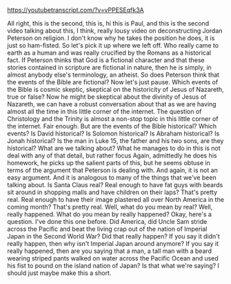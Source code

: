 https://youtubetranscript.com/?v=vPPESEqfk3A

 All right, this is the second, this is, hi this is Paul, and this is the second video talking about this, I think, really lousy video on deconstructing Jordan Peterson on religion. I don't know why he takes the position he does, it is just so ham-fisted. So let's pick it up where we left off. Who really came to earth as a human and was really crucified by the Romans as a historical fact. If Peterson thinks that God is a fictional character and that these stories contained in scripture are fictional in nature, then he is simply, in almost anybody else's terminology, an atheist. So does Peterson think that the events of the Bible are fictional? Now let's just pause. Which events of the Bible is cosmic skeptic, skeptical on the historicity of Jesus of Nazareth, true or false? Now he might be skeptical about the divinity of Jesus of Nazareth, we can have a robust conversation about that as we are having almost all the time in this little corner of the internet. The question of Christology and the Trinity is almost a non-stop topic in this little corner of the internet. Fair enough. But are the events of the Bible historical? Which events? Is David historical? Is Solomon historical? Is Abraham historical? Is Jonah historical? Is the man in Luke 15, the father and his two sons, are they historical? What are we talking about? What he manages to do in this is not deal with any of that detail, but rather focus Again, admittedly he does his homework, he picks up the salient parts of this, but he seems obtuse in terms of the argument that Peterson is dealing with. And again, it is not an easy argument. And it is analogous to many of the things that we've been talking about. Is Santa Claus real? Real enough to have fat guys with beards sit around in shopping malls and have children on their laps? That's pretty real. Real enough to have their image plastered all over North America in the coming month? That's pretty real. Well, what do you mean by real? Well, really happened. What do you mean by really happened? Okay, here's a question. I've done this one before. Did America, did Uncle Sam stride across the Pacific and beat the living crap out of the nation of Imperial Japan in the Second World War? Did that really happen? If you say it didn't really happen, then why isn't Imperial Japan around anymore? If you say it really happened, then are you saying that a man, a tall man with a beard wearing striped pants walked on water across the Pacific Ocean and used his fist to pound on the island nation of Japan? Is that what we're saying? I should just maybe make this a short.